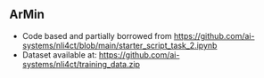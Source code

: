 ArMin
-----
 
* Code based and partially borrowed from https://github.com/ai-systems/nli4ct/blob/main/starter_script_task_2.ipynb
* Dataset available at: https://github.com/ai-systems/nli4ct/training_data.zip